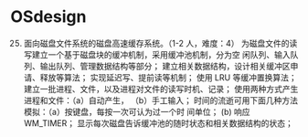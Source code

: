 # OSdesign
25. 面向磁盘文件系统的磁盘高速缓存系统。（1-2 人，难度：4）
    为磁盘文件的读写建立一个基于磁盘块的缓冲机制，采用缓冲池机制，分为空
闲队列、输入队列、输出队列、管理数据结构等部分；
    建立相关数据结构，设计相关缓冲区申请、释放等算法；
    实现延迟写、提前读等机制；
    使用 LRU 等缓冲置换算法；
    建立一批进程、文件，以及进程对文件的读写时机、记录；
    使用两种方式产生进程和文件：（a）自动产生， （b）手工输入；
    时间的流逝可用下面几种方法模拟：（a）按键盘，每按一次可认为过一个时
间单位； (b) 响应 WM_TIMER；
    显示每次磁盘告诉缓冲池的随时状态和相关数据结构的状态；
